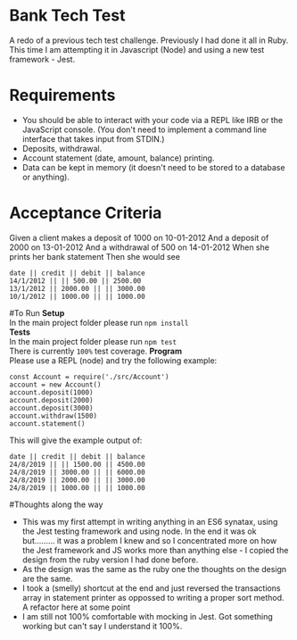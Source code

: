 # Bank Tech Test

A redo of a previous tech test challenge. Previously I had done it all in Ruby. This time I am attempting it in Javascript (Node) and using a new test framework - Jest.

# Requirements
- You should be able to interact with your code via a REPL like IRB or the JavaScript console. (You don't need to implement a command line interface that takes input from STDIN.)
- Deposits, withdrawal.
- Account statement (date, amount, balance) printing.
- Data can be kept in memory (it doesn't need to be stored to a database or anything).


# Acceptance Criteria
Given a client makes a deposit of 1000 on 10-01-2012
And a deposit of 2000 on 13-01-2012
And a withdrawal of 500 on 14-01-2012
When she prints her bank statement
Then she would see
```
date || credit || debit || balance
14/1/2012 || || 500.00 || 2500.00
13/1/2012 || 2000.00 || || 3000.00
10/1/2012 || 1000.00 || || 1000.00
```
#To Run
**Setup**  
In the main project folder please run `npm install`  
**Tests**  
In the main project folder please run `npm test`  
There is currently `100%` test coverage.
**Program**  
Please use a REPL (node) and try the following example:
```
const Account = require('./src/Account')
account = new Account()
account.deposit(1000)
account.deposit(2000)
account.deposit(3000)
account.withdraw(1500)
account.statement()
```

This will give the example output of:
```
date || credit || debit || balance
24/8/2019 || || 1500.00 || 4500.00
24/8/2019 || 3000.00 || || 6000.00
24/8/2019 || 2000.00 || || 3000.00
24/8/2019 || 1000.00 || || 1000.00
```


#Thoughts along the way
- This was my first attempt in writing anything in an ES6 synatax, using the Jest testing framework and using node. In the end it was ok but......... it was a problem I knew and so I concentrated more on how the Jest framework and JS works more than anything else - I copied the design from the ruby version I had done before.
- As the design was the same as the ruby one the thoughts on the design are the same.
- I took a (smelly) shortcut at the end and just reversed the transactions array in statement printer as oppossed to writing a proper sort method. A refactor here at some point
- I am still not 100% comfortable with mocking in Jest. Got something working but can't say I understand it 100%.
